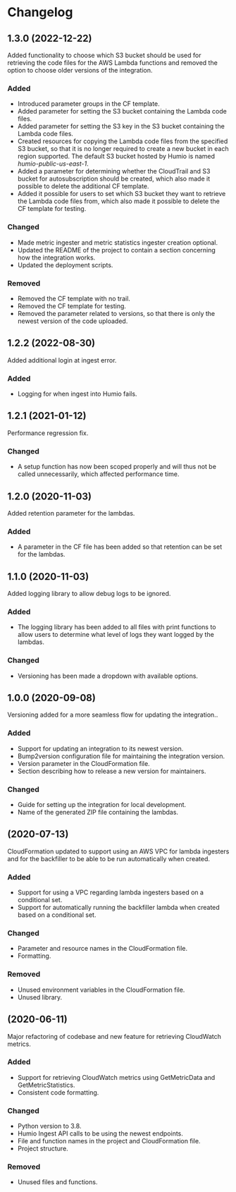 # Changelog

## 1.3.0 (2022-12-22)
Added functionality to choose which S3 bucket should be used for retrieving the code files for the AWS Lambda functions and removed the option to choose older versions of the integration. 

### Added
- Introduced parameter groups in the CF template.
- Added parameter for setting the S3 bucket containing the Lambda code files.
- Added parameter for setting the S3 key in the S3 bucket containing the Lambda code files.
- Created resources for copying the Lambda code files from the specified S3 bucket, so that it is no longer required to create a new bucket in each region supported. The default S3 bucket hosted by Humio is named _humio-public-us-east-1_.
- Added a parameter for determining whether the CloudTrail and S3 bucket for autosubscription should be created, which also made it possible to delete the additional CF template.
- Added it possible for users to set which S3 bucket they want to retrieve the Lambda code files from, which also made it possible to delete the CF template for testing.


### Changed
- Made metric ingester and metric statistics ingester creation optional.
- Updated the README of the project to contain a section concerning how the integration works.
- Updated the deployment scripts. 

### Removed
- Removed the CF template with no trail.
- Removed the CF template for testing.
- Removed the parameter related to versions, so that there is only the newest version of the code uploaded.

## 1.2.2 (2022-08-30)
Added additional login at ingest error.

### Added
- Logging for when ingest into Humio fails.

## 1.2.1 (2021-01-12)
Performance regression fix.

### Changed
- A setup function has now been scoped properly and will thus not be called unnecessarily, which affected performance time.

## 1.2.0 (2020-11-03)
Added retention parameter for the lambdas.

### Added
- A parameter in the CF file has been added so that retention can be set for the lambdas.

## 1.1.0 (2020-11-03)
Added logging library to allow debug logs to be ignored.

### Added
- The logging library has been added to all files with print functions to allow users to determine what level of logs they want logged by the lambdas.

### Changed
- Versioning has been made a dropdown with available options.

## 1.0.0 (2020-09-08)
Versioning added for a more seamless flow for updating the integration..

### Added
- Support for updating an integration to its newest version.
- Bump2version configuration file for maintaining the integration version.
- Version parameter in the CloudFormation file.
- Section describing how to release a new version for maintainers.

### Changed
- Guide for setting up the integration for local development.
- Name of the generated ZIP file containing the lambdas.

## (2020-07-13)
CloudFormation updated to support using an AWS VPC for lambda ingesters and for the backfiller to be able to be run automatically when created.

### Added
- Support for using a VPC regarding lambda ingesters based on a conditional set.
- Support for automatically running the backfiller lambda when created based on a conditional set.

### Changed
- Parameter and resource names in the CloudFormation file.
- Formatting.

### Removed
- Unused environment variables in the CloudFormation file.
- Unused library.

## (2020-06-11)
Major refactoring of codebase and new feature for retrieving CloudWatch metrics.

### Added
- Support for retrieving CloudWatch metrics using GetMetricData and GetMetricStatistics.
- Consistent code formatting.

### Changed
- Python version to 3.8.
- Humio Ingest API calls to be using the newest endpoints.
- File and function names in the project and CloudFormation file.
- Project structure.

### Removed
- Unused files and functions.
